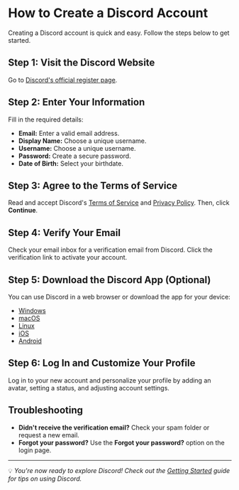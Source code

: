 # How to Create a Discord Account

Creating a Discord account is quick and easy. Follow the steps below to get started.

## Step 1: Visit the Discord Website

Go to [Discord's official register page](https://discord.com/register).

## Step 2: Enter Your Information

Fill in the required details:

- **Email:** Enter a valid email address.
- **Display Name:** Choose a unique username.
- **Username:** Choose a unique username.
- **Password:** Create a secure password.
- **Date of Birth:** Select your birthdate.

## Step 3: Agree to the Terms of Service

Read and accept Discord's [Terms of Service](https://discord.com/terms) and [Privacy Policy](https://discord.com/privacy). Then, click **Continue**.

## Step 4: Verify Your Email

Check your email inbox for a verification email from Discord. Click the verification link to activate your account.

## Step 5: Download the Discord App (Optional)

You can use Discord in a web browser or download the app for your device:

- [Windows](https://discord.com/download)
- [macOS](https://discord.com/download)
- [Linux](https://discord.com/download)
- [iOS](https://apps.apple.com/app/discord/id985746746)
- [Android](https://play.google.com/store/apps/details?id=com.discord)

## Step 6: Log In and Customize Your Profile

Log in to your new account and personalize your profile by adding an avatar, setting a status, and adjusting account settings.

## Troubleshooting

- **Didn't receive the verification email?** Check your spam folder or request a new email.
- **Forgot your password?** Use the **Forgot your password?** option on the login page.

---

💡 *You're now ready to explore Discord! Check out the [Getting Started](getting_started) guide for tips on using Discord.*

